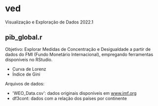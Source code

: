 # ved
Visualização e Exploração de Dados 2022.1

pib_global.r
-----------------------
Objetivo: Explorar Medidas de Concentração e Desigualdade a partir de dados do FMI (Fundo Monetário Internacional), empregando ferramentas disponíveis no RStudio.
  - Curva de Lorenz
  - Índice de Gini
  
Arquivos de dados: 
  - 'WEO_Data.csv': dados originais disponíveis em www.imf.org
  - df3cont: dados com a relação dos países por continente
